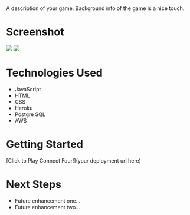 # <RestroFinder>
A description of your game. Background info of the game is a nice touch.

# Screenshot

<img src="url to your image on imgur">
<img src="url to your image on imgur">

# Technologies Used

- JavaScript
- HTML
- CSS
- Heroku
- Postgre SQL
- AWS

# Getting Started

[Click to Play Connect Four!](your deployment url here)

# Next Steps

- Future enhancement one...
- Future enhancement two... 